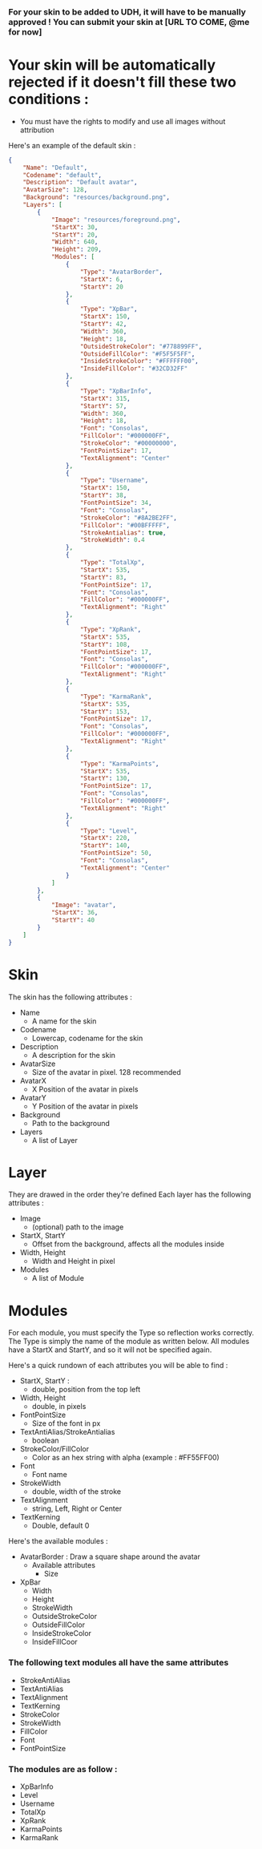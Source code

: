 ### For your skin to be added to UDH, it will have to be manually approved ! You can submit your skin at [URL TO COME, @me for now]
# Your skin will be automatically rejected if it doesn't fill these two conditions :
* You must have the rights to modify and use all images without attribution

Here's an example of the default skin :
```json
{
    "Name": "Default",
    "Codename": "default",
    "Description": "Default avatar",
    "AvatarSize": 128,
    "Background": "resources/background.png",
    "Layers": [
        {
            "Image": "resources/foreground.png",
            "StartX": 30,
            "StartY": 20,
            "Width": 640,
            "Height": 209,
            "Modules": [
                {
                    "Type": "AvatarBorder",
                    "StartX": 6,
                    "StartY": 20
                },
                {
                    "Type": "XpBar",
                    "StartX": 150,
                    "StartY": 42,
                    "Width": 360,
                    "Height": 18,
                    "OutsideStrokeColor": "#778899FF",
                    "OutsideFillColor": "#F5F5F5FF",
                    "InsideStrokeColor": "#FFFFFF00",
                    "InsideFillColor": "#32CD32FF"
                },
                {
                    "Type": "XpBarInfo",
                    "StartX": 315,
                    "StartY": 57,
                    "Width": 360,
                    "Height": 18,
                    "Font": "Consolas",
                    "FillColor": "#000000FF",
                    "StrokeColor": "#00000000",
                    "FontPointSize": 17,
                    "TextAlignment": "Center"
                },
                {
                    "Type": "Username",
                    "StartX": 150,
                    "StartY": 38,
                    "FontPointSize": 34,
                    "Font": "Consolas",
                    "StrokeColor": "#8A2BE2FF",
                    "FillColor": "#00BFFFFF",
                    "StrokeAntialias": true,
                    "StrokeWidth": 0.4
                },
                {
                    "Type": "TotalXp",
                    "StartX": 535,
                    "StartY": 83,
                    "FontPointSize": 17,
                    "Font": "Consolas",
                    "FillColor": "#000000FF",
                    "TextAlignment": "Right"
                },
                {
                    "Type": "XpRank",
                    "StartX": 535,
                    "StartY": 108,
                    "FontPointSize": 17,
                    "Font": "Consolas",
                    "FillColor": "#000000FF",
                    "TextAlignment": "Right"
                },
                {
                    "Type": "KarmaRank",
                    "StartX": 535,
                    "StartY": 153,
                    "FontPointSize": 17,
                    "Font": "Consolas",
                    "FillColor": "#000000FF",
                    "TextAlignment": "Right"
                },
                {
                    "Type": "KarmaPoints",
                    "StartX": 535,
                    "StartY": 130,
                    "FontPointSize": 17,
                    "Font": "Consolas",
                    "FillColor": "#000000FF",
                    "TextAlignment": "Right"
                },
                {
                    "Type": "Level",
                    "StartX": 220,
                    "StartY": 140,
                    "FontPointSize": 50,
                    "Font": "Consolas",
                    "TextAlignment": "Center"
                }
            ]
        },
        {
            "Image": "avatar",
            "StartX": 36,
            "StartY": 40
        }
    ]
}
```
# Skin
The skin has the following attributes :
* Name
    * A name for the skin
* Codename
    * Lowercap, codename for the skin
* Description
    * A description for the skin
* AvatarSize
    * Size of the avatar in pixel. 128 recommended
* AvatarX
    * X Position of the avatar in pixels
* AvatarY
    * Y Position of the avatar in pixels
* Background
    * Path to the background
* Layers
    * A list of Layer

# Layer
They are drawed in the order they're defined
Each layer has the following attributes :
* Image
    * (optional) path to the image
* StartX, StartY
    * Offset from the background, affects all the modules inside
* Width, Height
    * Width and Height in pixel
* Modules
    * A list of Module


# Modules
For each module, you must specify the Type so reflection works correctly. The Type is simply the name of the module as written below.
All modules have a StartX and StartY, and so it will not be specified again.

Here's a quick rundown of each attributes you will be able to find :

* StartX, StartY :
    * double, position from the top left
* Width, Height
    * double, in pixels
* FontPointSize
    * Size of the font in px
* TextAntiAlias/StrokeAntialias
    *  boolean
* StrokeColor/FillColor
    * Color as an hex string with alpha (example : #FF55FF00)
* Font
    * Font name
* StrokeWidth
    * double, width of the stroke
* TextAlignment
    * string, Left, Right or Center
* TextKerning
    * Double, default 0

Here's the available modules :
* AvatarBorder : Draw a square shape around the avatar
    * Available attributes
        * Size
* XpBar
    * Width
    * Height
    * StrokeWidth
    * OutsideStrokeColor
    * OutsideFillColor
    * InsideStrokeColor
    * InsideFillCoor

### The following text modules all have the same attributes
* StrokeAntiAlias
* TextAntiAlias
* TextAlignment
* TextKerning
* StrokeColor
* StrokeWidth
* FillColor
* Font
* FontPointSize

### The modules are as follow :

* XpBarInfo
* Level
* Username
* TotalXp
* XpRank
* KarmaPoints
* KarmaRank